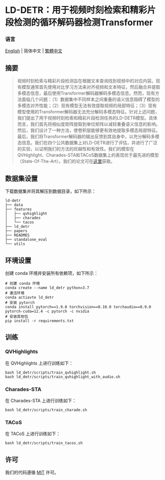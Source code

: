 # LD-DETR：用于视频时刻检索和精彩片段检测的循环解码器检测Transformer

### 语言

[English](../README.md) | 简体中文 | [繁體中文](./README_traditional_chinese.md)

## 摘要

> 视频时刻检索与精彩片段检测旨在根据文本查询找到视频中的对应内容。现有模型通常首先使用对比学习方法来对齐视频和文本特征，然后融合并提取多模态信息，最后使用Transformer解码器解码多模态信息。然而，现有方法面临几个问题：（1）数据集中不同样本之间重叠的语义信息阻碍了模型的多模态对齐性能；（2）现有模型无法有效提取视频的局部特征；（3）现有模型使用的Transformer解码器无法充分解码多模态特征。针对上述问题，我们提出了用于视频时刻检索和精彩片段检测任务的LD-DETR模型。具体而言，我们首先将相似度矩阵提取到单位矩阵以减轻重叠语义信息的影响。然后，我们设计了一种方法，使卷积层能够更有效地提取多模态局部特征。最后，我们将Transformer解码器的输出反馈到其自身中，以充分解码多模态信息。我们在四个公共数据集上对LD-DETR进行了评估，并进行了广泛的实验，以证明我们的方法的优越性和有效性。我们的模型在QVHighlight、Charades-STA和TACoS数据集上的表现优于最先进的模型（State-Of-The-Art）。我们的论文可在[这里](./paper_simplified_chinese.pdf)获取。

## 数据集设置

下载数据集并将其解压到数据目录，如下所示：

```
ld-detr
├── data
├── features
│   ├── qvhighlight
│   ├── charades
│   └── tacos
├── ld_detr
├── papers
├── READMES
├── standalone_eval
└── utils
```

## 环境设置

创建 conda 环境并安装所有依赖项，如下所示：

```
# 创建 conda 环境
conda create --name ld_detr python=3.7
# 激活环境
conda actiavte ld_detr
# 安装 pytorch
conda install pytorch==1.9.0 torchvision==0.10.0 torchaudio==0.9.0 pytorch-cuda=12.4 -c pytorch -c nvidia
# 安装其他包
pip install -r requirements.txt
```

## 训练

### QVHighlights

在 QVHighlights 上进行训练如下：

```
bash ld_detr/scripts/train_qvhighlight.sh
bash ld_detr/scripts/train_qvhighlight_with_audio.sh
```

### Charades-STA

在 Charades-STA 上进行训练如下：

```
bash ld_detr/scripts/train_charade.sh
```

### TACoS

在 TACoS 上进行训练如下：

```
bash ld_detr/scripts/train_tacos.sh
```

## 许可

我们的代码遵循 [MIT](../LICENSE.md) 许可。
